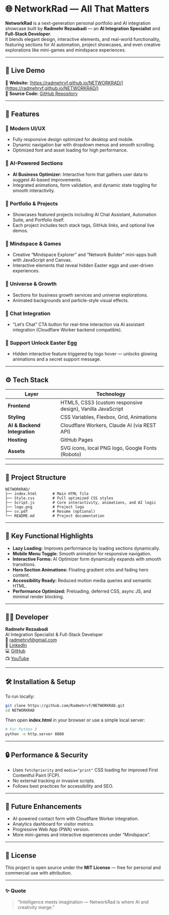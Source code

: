 # 🌐 NetworkRad — All That Matters

**NetworkRad** is a next-generation personal portfolio and AI integration showcase built by **Radmehr Rezaabadi** — an **AI Integration Specialist** and **Full-Stack Developer**.  
It blends elegant design, interactive elements, and real-world functionality, featuring sections for AI automation, project showcases, and even creative explorations like mini-games and mindspace experiences.

---

## 🚀 Live Demo

🔗 **Website:** [https://radmehrvf.github.io/NETWORKRAD/](https://radmehrvf.github.io/NETWORKRAD/)  
📁 **Source Code:** [GitHub Repository](https://github.com/Radmehrvf/NETWORKRAD)

---

## 🧩 Features

### 🎨 Modern UI/UX
- Fully responsive design optimized for desktop and mobile.  
- Dynamic navigation bar with dropdown menus and smooth scrolling.  
- Optimized font and asset loading for high performance.

### 🤖 AI-Powered Sections
- **AI Business Optimizer:** Interactive form that gathers user data to suggest AI-based improvements.  
- Integrated animations, form validation, and dynamic state toggling for smooth interactivity.

### 💼 Portfolio & Projects
- Showcases featured projects including AI Chat Assistant, Automation Suite, and Portfolio itself.  
- Each project includes tech stack tags, GitHub links, and optional live demos.

### 🧠 Mindspace & Games
- Creative “Mindspace Explorer” and “Network Builder” mini-apps built with JavaScript and Canvas.  
- Interactive elements that reveal hidden Easter eggs and user-driven experiences.

### 🌌 Universe & Growth
- Sections for business growth services and universe explorations.  
- Animated backgrounds and particle-style visual effects.

### 💬 Chat Integration
- “Let’s Chat” CTA button for real-time interaction via AI assistant integration (Cloudflare Worker backend compatible).

### 🎁 Support Unlock Easter Egg
- Hidden interactive feature triggered by logo hover — unlocks glowing animations and a secret support message.

---

## ⚙️ Tech Stack

| Layer | Technology |
|-------|-------------|
| **Frontend** | HTML5, CSS3 (custom responsive design), Vanilla JavaScript |
| **Styling** | CSS Variables, Flexbox, Grid, Animations |
| **AI & Backend Integration** | Cloudflare Workers, Claude AI (via REST API) |
| **Hosting** | GitHub Pages |
| **Assets** | SVG icons, local PNG logo, Google Fonts (Roboto) |

---

## 📂 Project Structure

```
NETWORKRAD/
├── index.html       # Main HTML file
├── Style.css        # Full optimized CSS styles
├── Script.js        # Core interactivity, animations, and AI logic
├── logo.png         # Project logo
├── cv.pdf           # Resume (optional)
└── README.md        # Project documentation
```

---

## 🧠 Key Functional Highlights

- **Lazy Loading:** Improves performance by loading sections dynamically.  
- **Mobile Menu Toggle:** Smooth animation for responsive navigation.  
- **Interactive Forms:** AI Optimizer form dynamically expands with smooth transitions.  
- **Hero Section Animations:** Floating gradient orbs and fading hero content.  
- **Accessibility Ready:** Reduced motion media queries and semantic HTML.  
- **Performance Optimized:** Preloading, deferred CSS, async JS, and minimal render blocking.

---

## 🧑‍💻 Developer

**Radmehr Rezaabadi**  
AI Integration Specialist & Full-Stack Developer  
📧 [radmehrvf@gmail.com](mailto:radmehrvf@gmail.com)  
🔗 [LinkedIn](https://www.linkedin.com/in/radmehr-rezaabadi-a7396728b/)  
💻 [GitHub](https://github.com/Radmehrvf)  
📺 [YouTube](https://www.youtube.com/@NetworkRad)

---

## 🛠️ Installation & Setup

To run locally:

```bash
git clone https://github.com/Radmehrvf/NETWORKRAD.git
cd NETWORKRAD
```

Then open **index.html** in your browser or use a simple local server:

```bash
# For Python 3
python -m http.server 8080
```

---

## 🔒 Performance & Security

- Uses `fetchpriority` and `media="print"` CSS loading for improved First Contentful Paint (FCP).
- No external tracking or invasive scripts.
- Follows best practices for accessibility and SEO.

---

## 🧩 Future Enhancements

- AI-powered contact form with Cloudflare Worker integration.  
- Analytics dashboard for visitor metrics.  
- Progressive Web App (PWA) version.  
- More mini-games and interactive experiences under “Mindspace”.

---

## 📜 License

This project is open source under the **MIT License** — free for personal and commercial use with attribution.

---

### ✨ Quote

> “Intelligence meets imagination — NetworkRad is where AI and creativity merge.”
